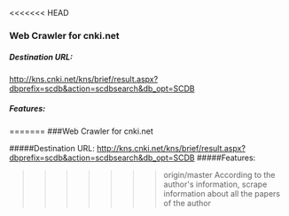 <<<<<<< HEAD
### Web Crawler for cnki.net

##### Destination URL:
http://kns.cnki.net/kns/brief/result.aspx?dbprefix=scdb&action=scdbsearch&db_opt=SCDB
##### Features:
=======
###Web Crawler for cnki.net

#####Destination URL:
http://kns.cnki.net/kns/brief/result.aspx?dbprefix=scdb&action=scdbsearch&db_opt=SCDB
#####Features:
>>>>>>> origin/master
According to the author's information, scrape information about all the papers of the author